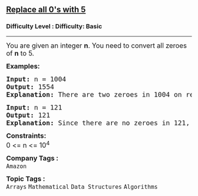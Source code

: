 <h2><a href="https://www.geeksforgeeks.org/problems/replace-all-0s-with-5/1?page=2&category=Arrays&difficulty=Basic&sortBy=submissions">Replace all 0's with 5</a></h2><h3>Difficulty Level : Difficulty: Basic</h3><hr><div class="problems_problem_content__Xm_eO"><p><span style="font-size: 18px;">You are given an integer <strong>n</strong>. You need to convert all zeroes of <strong>n</strong> to 5. </span></p>
<p><span style="font-size: 18px;"><strong>Examples:</strong></span></p>
<pre><span style="font-size: 18px;"><strong>Input: </strong>n = 1004
<strong>Output: </strong>1554<strong>
Explanation: </strong>There are two zeroes in 1004 on replacing all zeroes with 5, the new number will be 1554.</span>
</pre>
<pre><span style="font-size: 18px;"><strong>Input: </strong>n = 121
<strong>Output: </strong>121<strong>
Explanation: </strong>Since there are no zeroes in 121, the number remains as 121.</span></pre>
<p><span style="font-size: 18px;"><strong>Constraints:</strong><br>0 &lt;= n &lt;= 10<sup>4</sup></span></p></div><p><span style=font-size:18px><strong>Company Tags : </strong><br><code>Amazon</code>&nbsp;<br><p><span style=font-size:18px><strong>Topic Tags : </strong><br><code>Arrays</code>&nbsp;<code>Mathematical</code>&nbsp;<code>Data Structures</code>&nbsp;<code>Algorithms</code>&nbsp;